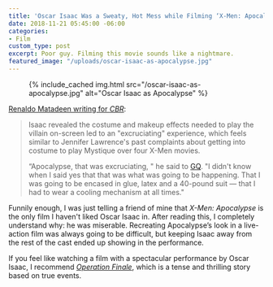 ```yaml
---
title: 'Oscar Isaac Was a Sweaty, Hot Mess while Filming ‘X-Men: Apocalypse’'
date: 2018-11-21 05:45:00 -06:00
categories:
- Film
custom_type: post
excerpt: Poor guy. Filming this movie sounds like a nightmare.
featured_image: "/uploads/oscar-isaac-as-apocalypse.jpg"
---
```


<figure class="reg">
  {% include_cached img.html src="/oscar-isaac-as-apocalypse.jpg" alt="Oscar Isaac as Apocalypse" %}
</figure>

[Renaldo Matadeen writing for *CBR*](https://www.cbr.com/oscar-isaac-hard-words-xmen-apocalypse/):

> Isaac revealed the costume and makeup effects needed to play the villain on-screen led to an "excruciating" experience, which feels similar to Jennifer Lawrence's past complaints about getting into costume to play Mystique over four X-Men movies.
>
> “Apocalypse, that was excruciating, " he said to [GQ](https://video.gq.com/watch/iconic-characters-oscar-isaac-breaks-down-his-most-iconic-characters). "I didn't know when I said yes that that was what was going to be happening. That I was going to be encased in glue, latex and a 40-pound suit — that I had to wear a cooling mechanism at all times."

Funnily enough, I was just telling a friend of mine that *X-Men: Apocalypse* is the only film I haven't liked Oscar Isaac in. After reading this, I completely understand why: he was miserable. Recreating Apocalypse’s look in a live-action film was always going to be difficult, but keeping Isaac away from the rest of the cast ended up showing in the performance.

If you feel like watching a film with a spectacular performance by Oscar Isaac, I recommend [*Operation Finale*](https://letterboxd.com/film/operation-finale/), which is a tense and thrilling story based on true events.
